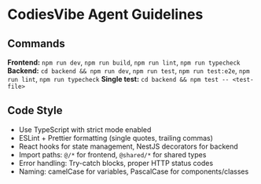 # CodiesVibe Agent Guidelines

## Commands
**Frontend:** `npm run dev`, `npm run build`, `npm run lint`, `npm run typecheck`
**Backend:** `cd backend && npm run dev`, `npm run test`, `npm run test:e2e`, `npm run lint`, `npm run typecheck`
**Single test:** `cd backend && npm test -- <test-file>`

## Code Style
- Use TypeScript with strict mode enabled
- ESLint + Prettier formatting (single quotes, trailing commas)
- React hooks for state management, NestJS decorators for backend
- Import paths: `@/*` for frontend, `@shared/*` for shared types
- Error handling: Try-catch blocks, proper HTTP status codes
- Naming: camelCase for variables, PascalCase for components/classes
